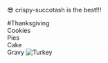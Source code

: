  :sunglasses: crispy-succotash is the best!!!  
 
 #Thanksgiving  
 Cookies  
 Pies  
 Cake  
 Gravy
![Turkey](http://craftfactorypdx.com/wp-content/uploads/2013/10/thanksgiving_turkey.png)
